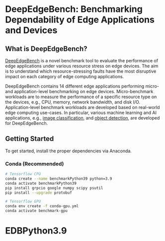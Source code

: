 # DeepEdgeBench: Benchmarking Dependability of Edge Applications and Devices

## What is DeepEdgeBench?

[DeepEdgeBench](https://github.com/mpourrez/EDB) is a novel benchmark tool to evaluate the performance of edge applications under various resource stress on edge devices. The aim is to understand which resource-stressing faults have the most disruptive impact on each category of edge computing applications. 

DeepEdgeBench contains 14 different edge applications performing micro- and application-level benchmarking on edge devices. Micro-benchmark workloads are to measure the performance of a specific resource type on the devices, e.g., CPU, memory, network bandwidth, and disk I/O. Application-level benchmark workloads are developed based on real-world edge computing use-cases. In particular, various machine learning and AI applications, e.g., [image classification](https://en.wikipedia.org/wiki/Computer_vision#Recognition), and [object detection](https://en.wikipedia.org/wiki/Object_detection), are developed for DeepEdgeBench.

## Getting Started
To get started, install the proper dependencies via Anaconda.

### Conda (Recommended)

```bash
# Tensorflow CPU
conda create --name benchmarkPython39 python=3.9    
conda activate benchmarkPython39
pip install grpcio google numpy scipy psutil
pip install --upgrade protobuf

# Tensorflow GPU
conda env create -f conda-gpu.yml
conda activate benchmark-gpu
```
# EDBPython3.9
